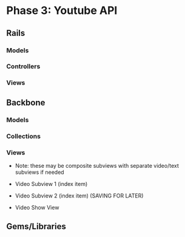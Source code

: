 # Phase 3: Youtube API

## Rails
### Models

### Controllers

### Views

## Backbone
### Models

### Collections

### Views
* Note: these may be composite subviews with separate video/text subviews if needed
* Video Subview 1 (index item)
* Video Subview 2 (index item)
(SAVING FOR LATER)

* Video Show View


## Gems/Libraries
